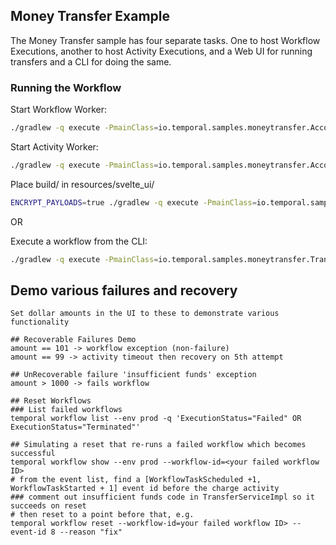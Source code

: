 ## Money Transfer Example

The Money Transfer sample has four separate tasks.
One to host Workflow Executions, another to host Activity Executions, and a Web UI for running transfers and a CLI for doing the same.

### Running the Workflow

Start Workflow Worker:

```bash
./gradlew -q execute -PmainClass=io.temporal.samples.moneytransfer.AccountTransferWorker --console=plain
```

Start Activity Worker:

```bash
./gradlew -q execute -PmainClass=io.temporal.samples.moneytransfer.AccountActivityWorker --console=plain
```

Place build/ in resources/svelte_ui/
```bash
ENCRYPT_PAYLOADS=true ./gradlew -q execute -PmainClass=io.temporal.samples.moneytransfer.web.WebServer --console=plain
```

OR

Execute a workflow from the CLI:

```bash
./gradlew -q execute -PmainClass=io.temporal.samples.moneytransfer.TransferRequester
```

## Demo various failures and recovery

```
Set dollar amounts in the UI to these to demonstrate various functionality

## Recoverable Failures Demo
amount == 101 -> workflow exception (non-failure)
amount == 99 -> activity timeout then recovery on 5th attempt

## UnRecoverable failure 'insufficient funds' exception
amount > 1000 -> fails workflow

## Reset Workflows
### List failed workflows
temporal workflow list --env prod -q 'ExecutionStatus="Failed" OR ExecutionStatus="Terminated"'

## Simulating a reset that re-runs a failed workflow which becomes successful
temporal workflow show --env prod --workflow-id=<your failed workflow ID>
# from the event list, find a [WorkflowTaskScheduled +1, WorkflowTaskStarted + 1] event id before the charge activity
### comment out insufficient funds code in TransferServiceImpl so it succeeds on reset
# then reset to a point before that, e.g.
temporal workflow reset --workflow-id=your failed workflow ID> --event-id 8 --reason "fix"
```